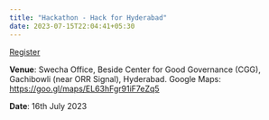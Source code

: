 ```yaml
---
title: "Hackathon - Hack for Hyderabad"
date: 2023-07-15T22:04:41+05:30
---
```



[Register](https://www.meetup.com/swechafsmi/events/293903340/)

**Venue**: Swecha Office, Beside Center for Good Governance (CGG), Gachibowli (near ORR Signal), Hyderabad. Google Maps: https://goo.gl/maps/EL63hFgr91iF7eZq5

**Date**: 16th July 2023